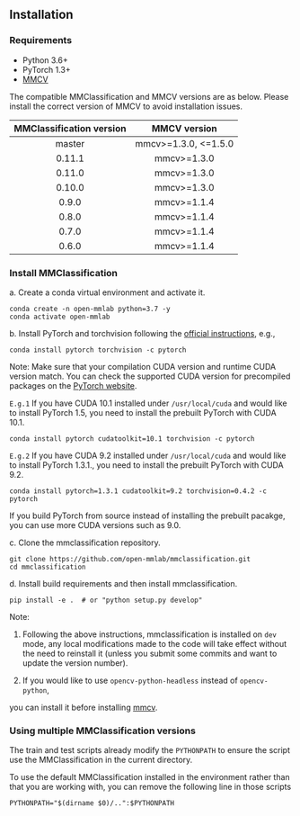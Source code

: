 ## Installation

### Requirements

- Python 3.6+
- PyTorch 1.3+
- [MMCV](https://github.com/open-mmlab/mmcv)

The compatible MMClassification and MMCV versions are as below. Please install the correct version of MMCV to avoid installation issues.

| MMClassification version |    MMCV version     |
|:-------------------:|:-------------------:|
| master              | mmcv>=1.3.0, <=1.5.0 |
| 0.11.1              | mmcv>=1.3.0         |
| 0.11.0              | mmcv>=1.3.0         |
| 0.10.0              | mmcv>=1.3.0         |
| 0.9.0               | mmcv>=1.1.4         |
| 0.8.0               | mmcv>=1.1.4         |
| 0.7.0               | mmcv>=1.1.4         |
| 0.6.0               | mmcv>=1.1.4         |

### Install MMClassification

a. Create a conda virtual environment and activate it.

```shell
conda create -n open-mmlab python=3.7 -y
conda activate open-mmlab
```

b. Install PyTorch and torchvision following the [official instructions](https://pytorch.org/), e.g.,

```shell
conda install pytorch torchvision -c pytorch
```

Note: Make sure that your compilation CUDA version and runtime CUDA version match.
You can check the supported CUDA version for precompiled packages on the [PyTorch website](https://pytorch.org/).

`E.g.1` If you have CUDA 10.1 installed under `/usr/local/cuda` and would like to install
PyTorch 1.5, you need to install the prebuilt PyTorch with CUDA 10.1.

```shell
conda install pytorch cudatoolkit=10.1 torchvision -c pytorch
```

`E.g.2` If you have CUDA 9.2 installed under `/usr/local/cuda` and would like to install
PyTorch 1.3.1., you need to install the prebuilt PyTorch with CUDA 9.2.

```shell
conda install pytorch=1.3.1 cudatoolkit=9.2 torchvision=0.4.2 -c pytorch
```

If you build PyTorch from source instead of installing the prebuilt pacakge,
you can use more CUDA versions such as 9.0.

c. Clone the mmclassification repository.

```shell
git clone https://github.com/open-mmlab/mmclassification.git
cd mmclassification
```

d. Install build requirements and then install mmclassification.

```shell
pip install -e .  # or "python setup.py develop"
```

Note:

1. Following the above instructions, mmclassification is installed on `dev` mode, any local modifications made to the code will take effect without the need to reinstall it (unless you submit some commits and want to update the version number).

2. If you would like to use `opencv-python-headless` instead of `opencv-python`,

you can install it before installing [mmcv](https://github.com/open-mmlab/mmcv).

### Using multiple MMClassification versions

The train and test scripts already modify the `PYTHONPATH` to ensure the script use the MMClassification in the current directory.

To use the default MMClassification installed in the environment rather than that you are working with, you can remove the following line in those scripts

```shell
PYTHONPATH="$(dirname $0)/..":$PYTHONPATH
```
